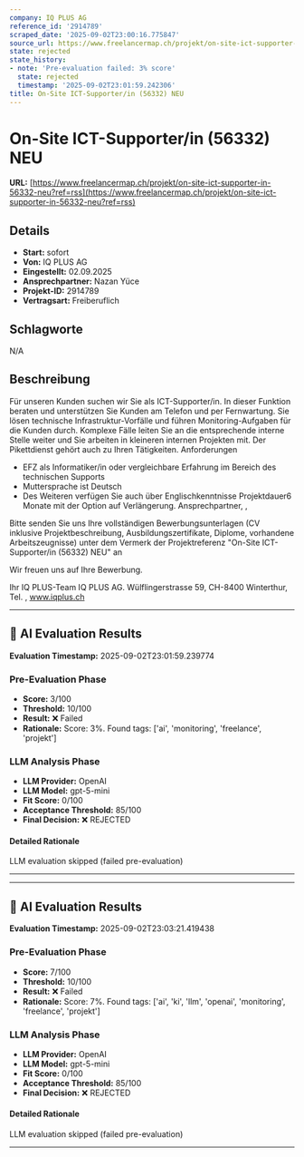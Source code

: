 ```yaml
---
company: IQ PLUS AG
reference_id: '2914789'
scraped_date: '2025-09-02T23:00:16.775847'
source_url: https://www.freelancermap.ch/projekt/on-site-ict-supporter-in-56332-neu?ref=rss
state: rejected
state_history:
- note: 'Pre-evaluation failed: 3% score'
  state: rejected
  timestamp: '2025-09-02T23:01:59.242306'
title: On-Site ICT-Supporter/in (56332) NEU
---
```



# On-Site ICT-Supporter/in (56332) NEU
**URL:** [https://www.freelancermap.ch/projekt/on-site-ict-supporter-in-56332-neu?ref=rss](https://www.freelancermap.ch/projekt/on-site-ict-supporter-in-56332-neu?ref=rss)
## Details
- **Start:** sofort
- **Von:** IQ PLUS AG
- **Eingestellt:** 02.09.2025
- **Ansprechpartner:** Nazan Yüce
- **Projekt-ID:** 2914789
- **Vertragsart:** Freiberuflich

## Schlagworte
N/A

## Beschreibung
Für unseren Kunden suchen wir Sie als ICT-Supporter/in. In dieser Funktion beraten und unterstützen Sie Kunden am Telefon und per Fernwartung. Sie lösen technische Infrastruktur-Vorfälle und führen Monitoring-Aufgaben für die Kunden durch. Komplexe Fälle leiten Sie an die entsprechende interne Stelle weiter und Sie arbeiten in kleineren internen Projekten mit. Der Pikettdienst gehört auch zu Ihren Tätigkeiten.
Anforderungen

- EFZ als Informatiker/in oder vergleichbare Erfahrung im Bereich des technischen Supports
- Muttersprache ist Deutsch
- Des Weiteren verfügen Sie auch über Englischkenntnisse
Projektdauer6 Monate mit der Option auf Verlängerung. Ansprechpartner, ,

Bitte senden Sie uns Ihre vollständigen Bewerbungsunterlagen (CV inklusive Projektbeschreibung, Ausbildungszertifikate, Diplome, vorhandene Arbeitszeugnisse) unter dem Vermerk der Projektreferenz "On-Site ICT-Supporter/in (56332) NEU" an

Wir freuen uns auf Ihre Bewerbung.

Ihr IQ PLUS-Team
IQ PLUS AG. Wülflingerstrasse 59, CH-8400 Winterthur, Tel. , www.iqplus.ch

---

## 🤖 AI Evaluation Results

**Evaluation Timestamp:** 2025-09-02T23:01:59.239774

### Pre-Evaluation Phase
- **Score:** 3/100
- **Threshold:** 10/100
- **Result:** ❌ Failed
- **Rationale:** Score: 3%. Found tags: ['ai', 'monitoring', 'freelance', 'projekt']

### LLM Analysis Phase
- **LLM Provider:** OpenAI
- **LLM Model:** gpt-5-mini
- **Fit Score:** 0/100
- **Acceptance Threshold:** 85/100
- **Final Decision:** ❌ REJECTED

#### Detailed Rationale
LLM evaluation skipped (failed pre-evaluation)

---


---

## 🤖 AI Evaluation Results

**Evaluation Timestamp:** 2025-09-02T23:03:21.419438

### Pre-Evaluation Phase
- **Score:** 7/100
- **Threshold:** 10/100
- **Result:** ❌ Failed
- **Rationale:** Score: 7%. Found tags: ['ai', 'ki', 'llm', 'openai', 'monitoring', 'freelance', 'projekt']

### LLM Analysis Phase
- **LLM Provider:** OpenAI
- **LLM Model:** gpt-5-mini
- **Fit Score:** 0/100
- **Acceptance Threshold:** 85/100
- **Final Decision:** ❌ REJECTED

#### Detailed Rationale
LLM evaluation skipped (failed pre-evaluation)

---
